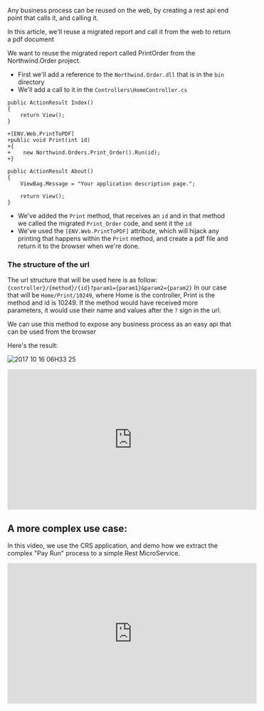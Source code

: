 ﻿Any business process can be reused on the web, by creating a rest api end point that calls it, and calling it.

In this article, we'll reuse a migrated report and call it from the web to return a pdf document

We want to reuse the migrated report called PrintOrder from the Northwind.Order project.
* First we'll add a reference to the `Northwind.Order.dll` that is in the `bin` directory
* We'll add a call to it in the `Controllers\HomeController.cs`

```csdiff
public ActionResult Index()
{
    return View();
}

+[ENV.Web.PrintToPDF]
+public void Print(int id)
+{
+    new Northwind.Orders.Print_Order().Run(id);
+}

public ActionResult About()
{
    ViewBag.Message = "Your application description page.";

    return View();
}
```
* We've added the `Print` method, that receives an `id` and in that method we called the migrated `Print_Order` code, and sent it the `id`
* We've used the `[ENV.Web.PrintToPDF]` attribute, which will hijack any printing that happens within the `Print` method, and create a pdf file and return it to the browser when we're done.
### The structure of the url
The url structure that will be used here is as follow: `{controller}/{method}/{id}?param1={param1}&param2={param2}`
In our case that will be `Home/Print/10249`, where Home is the controller, Print is the method and id is 10249.
If the method would have received more parameters, it would use their name and values after the `?` sign in the url.

We can use this method to expose any business process as an easy api that can be used from the browser

Here's the result:

![2017 10 16 06H33 25](2017-10-16_06h33_25.gif)


<iframe width="560" height="315" src="https://www.youtube.com/embed/KMiPQ4zSBdM" frameborder="0" allowfullscreen></iframe>

## A more complex use case:
In this video, we use the CRS application, and demo how we extract the complex "Pay Run" process to a simple Rest MicroService.

<iframe width="560" height="315" src="https://www.youtube.com/embed/xPH4kj_6cJE" frameborder="0" allowfullscreen></iframe>